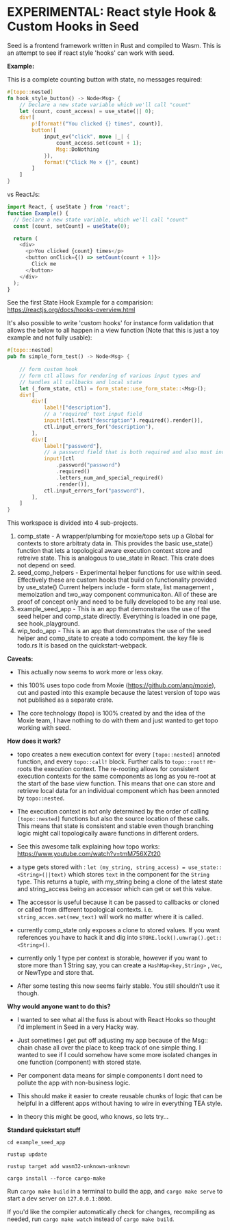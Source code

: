 # EXPERIMENTAL: React style Hook & Custom Hooks in Seed 


Seed is a frontend framework written in Rust and compiled to Wasm. This is an attempt to see if react style 'hooks' can work with seed.

**Example:**

This is a complete counting button with state, no messages required: 

```rust
#[topo::nested]
fn hook_style_button() -> Node<Msg> {
    // Declare a new state variable which we'll call "count"
    let (count, count_access) = use_state(|| 0);
    div![
        p![format!("You clicked {} times", count)],
        button![
            input_ev("click", move |_| {
                count_access.set(count + 1);
                Msg::DoNothing
            }),
            format!("Click Me × {}", count)
        ]
    ]
}
```

vs ReactJs:

```javascript
import React, { useState } from 'react';
function Example() {
  // Declare a new state variable, which we'll call "count"
  const [count, setCount] = useState(0);

  return (
    <div>
      <p>You clicked {count} times</p>
      <button onClick={() => setCount(count + 1)}>
        Click me
      </button>
    </div>
  );
}
```
See the first State Hook Example for a comparision: https://reactjs.org/docs/hooks-overview.html

It's also possible to write 'custom hooks' for instance form validation that allows the below to all happen in a view function (Note that this is just a toy example and not fully usable):

```rust
#[topo::nested]
pub fn simple_form_test() -> Node<Msg> {
    
    // form custom hook
    // form ctl allows for rendering of various input types and 
    // handles all callbacks and local state
    let (_form_state, ctl) = form_state::use_form_state::<Msg>();
    div![
        div![
            label!["description"],
            // a 'required' text input field
            input![ctl.text("description").required().render()],
            ctl.input_errors_for("description"),
        ],
        div![
            label!["password"],
            // a password field that is both required and also must include various characters
            input![ctl
                .password("password")
                .required()
                .letters_num_and_special_required()
                .render()],
            ctl.input_errors_for("password"),
        ],
    ]
}
```

This workspace is divided into 4 sub-projects.

1. comp_state - A wrapper/plumbing for moxie/topo sets up a Global for contexts to store arbitraty data in. This provides the basic use_state() function that lets a topological aware execution context store and retreive state.  This is analogous to use_state in React. This crate does not depend on seed.
2. seed_comp_helpers - Experimental helper functions for use within seed. Effectively these are custom hooks that build on functionality provided by use_state()
Current helpers include -  form state,  list management ,  memoization and two_way component communicaiton. All of these are proof of concept only and need to be fully developed to be any real use.
3. example_seed_app - This is an app that demonstrates the use of the seed helper and comp_state directly. Everything is loaded in one page, see hook_playground.
4. wip_todo_app - This is an  app that demonstrates the use of the seed helper and comp_state to create a todo compoment. the key file is todo.rs It is based on the quickstart-webpack.

**Caveats:**

- This actually now seems to work more or less okay.

- this 100% uses topo code from Moxie (https://github.com/anp/moxie), cut and pasted into this example because the latest version of topo was not published as a separate crate. 

-  The core technology (topo) is 100% created by and the idea of the Moxie team, I have nothing to do with them and just wanted to get topo working with seed.

**How does it work?**

- topo creates a new execution context for every `[topo::nested]` annoted function, and every `topo::call!` block. Further calls to `topo::root!` re-roots the execution context. The re-rooting allows for consistent execution contexts for the same components as long as you re-root at the start of the base view function. This means that one can store and retrieve local data for an individual component which has been annoted by `topo::nested`.

- The execution context is not only determined by the order of calling `[topo::nested]` functions but also the source location of these calls. This means that state is consistent and stable even though branching logic might call topologically aware functions in different orders.

- See this awesome talk explaining how topo works: https://www.youtube.com/watch?v=tmM756XZt20

- a type gets stored with : `let (my_string, string_access) = use_state::<String>(||text)` which stores `text` in the component for the `String` type. This returns a tuple, with my_string being a clone of the latest state and string_access being an accessor which can get or set this value. 

- The accessor is useful because it can be passed to callbacks or cloned or called from different topological contexts. i.e. `string_acces.set(new_text)` will work no matter where it is called.

- currently comp_state only exposes a clone to stored values. If you want references you have to hack it and dig into `STORE.lock().unwrap().get::<String>()`.

- currently only 1 type per context is storable, however if you want to store more than 1 String say, you can create a `HashMap<key,String>` , `Vec`, or NewType and store that.

- After some testing this now seems fairly stable. You still shouldn't use it though.

**Why would anyone want to do this?**

- I wanted to see what all the fuss is about with React Hooks so thought i'd implement in Seed in a very Hacky way.

- Just sometimes I get put off adjusting my app because of the Msg:: chain chase all over the place to keep track of one simple thing. I wanted to see if I could somehow have some more isolated changes in one function (component) with stored state.

- Per component data means for simple components I dont need to pollute the app with non-business logic.

- This should make it easier to create reusable chunks of logic that can be helpful in a different apps without having to wire in everything TEA style.

- In theory this might be good, who knows, so lets try...

**Standard quickstart stuff**

`cd example_seed_app`

`rustup update`

`rustup target add wasm32-unknown-unknown`

`cargo install --force cargo-make`

Run `cargo make build` in a terminal to build the app, and `cargo make serve` to start a dev server
on `127.0.0.1:8000`.

If you'd like the compiler automatically check for changes, recompiling as
needed, run `cargo make watch` instead of `cargo make build`.

